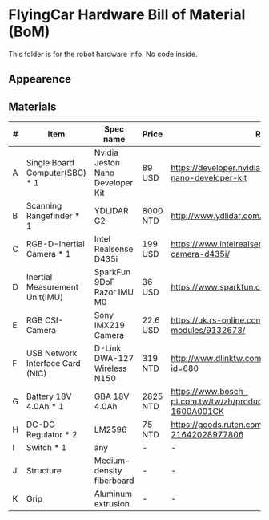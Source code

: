# FlyingCar Hardware Bill of Material (BoM)
This folder is for the robot hardware info. No code inside.  

## Appearence

## Materials
|#| Item                               | Spec name                 | Price | Ref      |
|-| ---------------------------------- | ------------------------- | ----- | -------- |
|A| Single Board Computer(SBC) * 1    | Nvidia Jeston Nano Developer Kit | 89 USD | https://developer.nvidia.com/embedded/jetson-nano-developer-kit |
|B| Scanning Rangefinder * 1  | YDLIDAR G2 | 8000 NTD |  http://www.ydlidar.com/products/view/1.html |
|C| RGB-D-Inertial Camera * 1     | Intel Realsense D435i | 199 USD | https://www.intelrealsense.com/depth-camera-d435i/
|D| Inertial Measurement Unit(IMU) | SparkFun 9DoF Razor IMU M0 | 36 USD | https://www.sparkfun.com/products/14001
|E| RGB CSI-Camera | Sony IMX219 Camera | 22.6 USD | https://uk.rs-online.com/web/p/video-modules/9132673/
|F| USB Network Interface Card (NIC) | D-Link DWA-127 Wireless N150 | 319 NTD |http://www.dlinktw.com.tw/home/product?id=680
|G| Battery 18V 4.0Ah * 1 | GBA 18V 4.0Ah | 2825 NTD | https://www.bosch-pt.com.tw/tw/zh/products/gba-18v-4-0ah-1600A001CK   |
|H| DC-DC Regulator * 2     | LM2596   | 75 NTD | https://goods.ruten.com.tw/item/show?21642028977806
|I| Switch * 1 | any   | - | -     |
|J| Structure  |  Medium-density fiberboard     | - | -     |
|K| Grip       | Aluminum extrusion             | - | -     |
